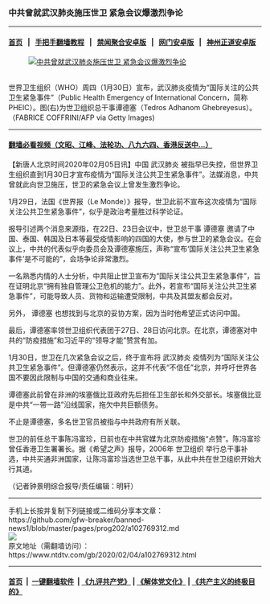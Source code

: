 ### 中共曾就武汉肺炎施压世卫 紧急会议爆激烈争论
------------------------

#### [首页](https://github.com/gfw-breaker/banned-news1/blob/master/README.md) &nbsp;&nbsp;|&nbsp;&nbsp; [手把手翻墙教程](https://github.com/gfw-breaker/guides/wiki) &nbsp;&nbsp;|&nbsp;&nbsp; [禁闻聚合安卓版](https://github.com/gfw-breaker/bn-android) &nbsp;&nbsp;|&nbsp;&nbsp; [网门安卓版](https://github.com/oGate2/oGate) &nbsp;&nbsp;|&nbsp;&nbsp; [神州正道安卓版](https://github.com/SzzdOgate/update) 



<div><div class="featured_image">
 <a href="https://i.ntdtv.com/assets/uploads/2020/01/GettyImages-1197627758-1.jpg" target="_blank">
  <figure>
   <img alt="中共曾就武汉肺炎施压世卫 紧急会议爆激烈争论" src="https://i.ntdtv.com/assets/uploads/2020/01/GettyImages-1197627758-1-800x450.jpg"/>
  </figure><br/>
 </a>
 <span class="caption">
  世界卫生组织（WHO）周四（1月30日）宣布，武汉肺炎疫情为“国际关注的公共卫生紧急事件”（Public Health Emergency of International Concern，简称PHEIC）。图(右)为世卫组织总干事谭德塞（Tedros Adhanom Ghebreyesus）。          （FABRICE COFFRINI/AFP via Getty Images)
 </span>
</div>
</div><hr/>

#### [翻墙必看视频（文昭、江峰、法轮功、八九六四、香港反送中...）](https://github.com/gfw-breaker/banned-news1/blob/master/pages/link3.md)

<div><div class="post_content" itemprop="articleBody">
 <p>
  【新唐人北京时间2020年02月05日讯】中国
  <ok href="https://www.ntdtv.com/gb/武汉肺炎.htm">
   武汉肺炎
  </ok>
  被指早已失控，但世界卫生组织直到1月30日才宣布疫情为“国际关注公共卫生紧急事件”。法媒消息，中共曾就此向世卫施压，世卫的紧急会议上曾发生激烈争论。
 </p>
 <p>
  1月29日，法国《世界报（Le Monde）》报导，世卫此前不宣布这次疫情为“国际关注公共卫生紧急事件”，似乎是政治考量胜过科学论证。
 </p>
 <p>
  报导引述两个消息来源指，在22日、23日会议中，世卫总干事
  <ok href="https://www.ntdtv.com/gb/谭德塞.htm">
   谭德塞
  </ok>
  邀请了中国、泰国、韩国及日本等最受疫情影响的四国的大使，参与世卫的紧急会议。在会议上，中共的代表似乎向委员会及谭德塞施压，声称“宣布‘国际关注公共卫生紧急事件’是不可能的”，会场争论非常激烈。
 </p>
 <p>
  一名熟悉内情的人士分析，中共阻止世卫宣布为“国际关注公共卫生紧急事件”，旨在证明北京“拥有独自管理公卫危机的能力”。此外，若宣布“国际关注公共卫生紧急事件”，可能导致人员、货物和运输遭受限制，中共及其盟友都会反对。
 </p>
 <p>
  另外，
  <ok href="https://www.ntdtv.com/gb/谭德塞.htm">
   谭德塞
  </ok>
  也想找到与北京的妥协方案，因为当时他希望正式访问中国。
 </p>
 <p>
  最后，谭德塞率领世卫组织代表团于27日、28日访问北京。在北京，谭德塞对中共的“防疫措施”和习近平的“领导才能”赞赏有加。
 </p>
 <p>
  1月30日，世卫在几次紧急会议之后，终于宣布将
  <ok href="https://www.ntdtv.com/gb/武汉肺炎.htm">
   武汉肺炎
  </ok>
  疫情列为“国际关注公共卫生紧急事件”。但谭德塞仍然表示，这并不代表“不信任”北京，并呼吁世界各国不要因此限制与中国的交通和商业往来。
 </p>
 <p>
  谭德塞此前曾在非洲的埃塞俄比亚政府先后担任卫生部长和外交部长。埃塞俄比亚是中共“一带一路”沿线国家，拖欠中共巨额债务。
 </p>
 <p>
  不止是谭德塞，多名世卫官员被指与中共政府有所关联。
 </p>
 <p>
  世卫的前任总干事陈冯富珍，日前也在中共官媒为北京防疫措施“点赞”。陈冯富珍曾任香港卫生署署长。据《希望之声》报导，2006年
  <ok href="https://www.ntdtv.com/gb/世卫组织.htm">
   世卫组织
  </ok>
  举行总干事补选，中共买通非洲国家，让陈冯富珍当选世卫总干事，从此中共在世卫组织开始大行其道。
 </p>
 <p>
  （记者钟景明综合报导/责任编辑：明轩）
 </p>
 <div class="single_ad">
 </div>
</div>
</div>
<hr/>
手机上长按并复制下列链接或二维码分享本文章：<br/>
https://github.com/gfw-breaker/banned-news1/blob/master/pages/prog202/a102769312.md <br/>
<a href='https://github.com/gfw-breaker/banned-news1/blob/master/pages/prog202/a102769312.md'><img src='https://github.com/gfw-breaker/banned-news1/blob/master/pages/prog202/a102769312.md.png'/></a> <br/>
原文地址（需翻墙访问）：https://www.ntdtv.com/gb/2020/02/04/a102769312.html


------------------------
#### [首页](https://github.com/gfw-breaker/banned-news1/blob/master/README.md) &nbsp;|&nbsp; [一键翻墙软件](https://github.com/gfw-breaker/nogfw/blob/master/README.md) &nbsp;| [《九评共产党》](https://github.com/gfw-breaker/9ping.md/blob/master/README.md#九评之一评共产党是什么) | [《解体党文化》](https://github.com/gfw-breaker/jtdwh.md/blob/master/README.md) | [《共产主义的终极目的》](https://github.com/gfw-breaker/gczydzjmd.md/blob/master/README.md)


<img src='http://gfw-breaker.win/banned-news/pages/prog202/a102769312.md' width='0px' height='0px'/>